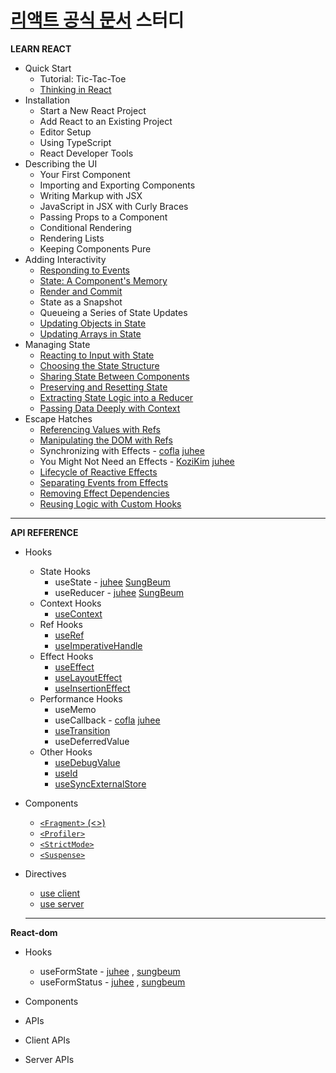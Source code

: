 # [리액트 공식 문서](https://react.dev/) 스터디

****LEARN REACT****
- Quick Start
  - Tutorial: Tic-Tac-Toe
  - [Thinking in React](https://github.com/Jungle-JavaScript-Study/react-docs-study/blob/main/LEARN%20REACT/Quick%20Start/Thinking%20in%20React.md)
- Installation
  - Start a New React Project
  - Add React to an Existing Project
  - Editor Setup
  - Using TypeScript
  - React Developer Tools
- Describing the UI
  - Your First Component
  - Importing and Exporting Components
  - Writing Markup with JSX
  - JavaScript in JSX with Curly Braces
  - Passing Props to a Component
  - Conditional Rendering
  - Rendering Lists
  - Keeping Components Pure
- Adding Interactivity
  - [Responding to Events](https://github.com/Jungle-JavaScript-Study/react-docs-study/blob/main/LEARN%20REACT/Adding%20Interactivity/Responding%20to%20Events.md)
  - [State: A Component's Memory](https://github.com/Jungle-JavaScript-Study/react-docs-study/blob/main/LEARN%20REACT/Adding%20Interactivity/State%20-%20A%20Component's%20Memory.md)
  - [Render and Commit](https://github.com/Jungle-JavaScript-Study/react-docs-study/blob/main/LEARN%20REACT/Adding%20Interactivity/Render%20and%20Commit/%EC%9E%90%EC%9E%90%EC%84%A4%EB%AA%85%EB%93%9C%EA%B0%84%EB%8B%A4.md)
  - State as a Snapshot
  - Queueing a Series of State Updates
  - [Updating Objects in State](https://github.com/Jungle-JavaScript-Study/react-docs-study/blob/main/LEARN%20REACT/Adding%20Interactivity/Updating%20Objects%20in%20State.md)
  - [Updating Arrays in State](https://github.com/Jungle-JavaScript-Study/react-docs-study/blob/main/LEARN%20REACT/Adding%20Interactivity/231016%20Updating%20Arrays%20in%20State%20-%20KoziKim.md)
- Managing State
  - [Reacting to Input with State](https://github.com/Jungle-JavaScript-Study/react-docs-study/blob/main/LEARN%20REACT/Managing%20State/231016%20Reacting%20to%20Input%20with%20State%20-%20KoziKim.md)
  - [Choosing the State Structure](https://github.com/Jungle-JavaScript-Study/react-docs-study/blob/main/LEARN%20REACT/Managing%20State/Choosing%20the%20State%20Structure.md)
  - [Sharing State Between Components](https://github.com/Jungle-JavaScript-Study/react-docs-study/blob/main/LEARN%20REACT/Managing%20State/Sharing%20State%20Between%20Components.md)
  - [Preserving and Resetting State](https://github.com/Jungle-JavaScript-Study/react-docs-study/blob/main/LEARN%20REACT/Managing%20State/Preserving%20and%20Resetting%20State.md)
  - [Extracting State Logic into a Reducer](https://github.com/Jungle-JavaScript-Study/react-docs-study/blob/main/LEARN%20REACT/Managing%20State/Extracting%20State%20Logic%20into%20a%20Reducer.md)
  - [Passing Data Deeply with Context](https://github.com/Jungle-JavaScript-Study/react-docs-study/blob/main/LEARN%20REACT/Managing%20State/Passing%20Data%20Deeply%20with%20Context%20-%20juhee.md)
- Escape Hatches
  - [Referencing Values with Refs](https://github.com/Jungle-JavaScript-Study/react-docs-study/blob/main/LEARN%20REACT/Escape%20Hatches/Referencing%20Values%20with%20Refs%20-%20juhee.md)
  - [Manipulating the DOM with Refs](https://github.com/Jungle-JavaScript-Study/react-docs-study/blob/main/LEARN%20REACT/Escape%20Hatches/Manipulating%20the%20DOM%20with%20Refs%20-juhee.md)
  - Synchronizing with Effects - [cofla](https://github.com/Jungle-JavaScript-Study/react-docs-study/blob/main/LEARN%20REACT/Escape%20Hatches/Synchronizing%20with%20Effects.md) [juhee](https://github.com/Jungle-JavaScript-Study/react-docs-study/blob/main/LEARN%20REACT/Escape%20Hatches/Synchronizing%20with%20Effects%20-juhee.md)
  - You Might Not Need an Effects - [KoziKim](https://github.com/Jungle-JavaScript-Study/react-docs-study/blob/main/LEARN%20REACT/Escape%20Hatches/231113%20You%20Might%20Not%20Need%20an%20Effect%20-%20KoziKim.md) [juhee](https://github.com/Jungle-JavaScript-Study/react-docs-study/blob/main/LEARN%20REACT/Escape%20Hatches/You%20Might%20Not%20Need%20an%20Effect%20-juhee.md)
  - [Lifecycle of Reactive Effects](https://github.com/Jungle-JavaScript-Study/react-docs-study/blob/main/LEARN%20REACT/Escape%20Hatches/231116%20Lifecyle%20of%20Reactive%20Effects%20-%20KoziKim.md)
  - [Separating Events from Effects](https://github.com/Jungle-JavaScript-Study/react-docs-study/blob/main/LEARN%20REACT/Escape%20Hatches/Separating%20Events%20from%20Effects-juhee.md)
  - [Removing Effect Dependencies](https://github.com/Jungle-JavaScript-Study/react-docs-study/blob/main/LEARN%20REACT/Escape%20Hatches/Removing%20Effect%20Dependencies.md)
  - [Reusing Logic with Custom Hooks](https://github.com/Jungle-JavaScript-Study/react-docs-study/blob/main/LEARN%20REACT/Escape%20Hatches/Reusing%20Logic%20with%20Custom%20Hooks-juhee.md)

 ***

****API REFERENCE****

- Hooks
  - State Hooks
    - useState - [juhee](https://github.com/Jungle-JavaScript-Study/react-docs-study/blob/main/API%20REFERENCE/Hooks/State%20Hooks/useState-juhee.md) [SungBeum](https://github.com/Jungle-JavaScript-Study/react-docs-study/blob/main/API%20REFERENCE/Hooks/State%20Hooks/useState-sungbeum.md)
    - useReducer - [juhee](https://github.com/Jungle-JavaScript-Study/react-docs-study/blob/main/API%20REFERENCE/Hooks/State%20Hooks/useReducer-juhee.md) [SungBeum](https://github.com/Jungle-JavaScript-Study/react-docs-study/blob/main/API%20REFERENCE/Hooks/State%20Hooks/useReducer-sungbeum.md)
  - Context Hooks
    - [useContext](https://github.com/Jungle-JavaScript-Study/react-docs-study/blob/main/API%20REFERENCE/Hooks/Context%20Hooks/useContext%20-%20juhee.md)
  - Ref Hooks
    - [useRef](https://github.com/Jungle-JavaScript-Study/react-docs-study/blob/main/API%20REFERENCE/Hooks/Ref%20Hooks/useRef-juhee.md)
    - [useImperativeHandle](https://github.com/Jungle-JavaScript-Study/react-docs-study/blob/main/API%20REFERENCE/Hooks/Ref%20Hooks/useImperativeHandle-juhee.md)
  - Effect Hooks
    - [useEffect](https://github.com/Jungle-JavaScript-Study/react-docs-study/blob/main/API%20REFERENCE/Hooks/Effect%20Hooks/useEffect.md)
    - [useLayoutEffect](https://github.com/Jungle-JavaScript-Study/react-docs-study/blob/main/API%20REFERENCE/Hooks/Effect%20Hooks/useLayoutEffect.md)
    - [useInsertionEffect](https://github.com/Jungle-JavaScript-Study/react-docs-study/blob/main/API%20REFERENCE/Hooks/Effect%20Hooks/useInsertionEffect.md)
  - Performance Hooks
    - useMemo
    - useCallback - [cofla](https://github.com/Jungle-JavaScript-Study/react-docs-study/blob/main/API%20REFERENCE/Hooks/Performance%20Hooks/useCallback-cofla.md) [juhee](https://github.com/Jungle-JavaScript-Study/react-docs-study/blob/main/API%20REFERENCE/Hooks/Performance%20Hooks/useCallback-juhee.md)
    - [useTransition](https://github.com/Jungle-JavaScript-Study/react-docs-study/blob/main/API%20REFERENCE/Hooks/Performance%20Hooks/useTransition%20-%20juhee.md)
    - useDeferredValue
  - Other Hooks
    - [useDebugValue](https://github.com/Jungle-JavaScript-Study/react-docs-study/blob/main/API%20REFERENCE/Hooks/Other%20Hooks/useDebugValue.md)
    - [useId](https://github.com/Jungle-JavaScript-Study/react-docs-study/blob/main/API%20REFERENCE/Hooks/Other%20Hooks/useId.md)
    - [useSyncExternalStore](https://github.com/Jungle-JavaScript-Study/react-docs-study/blob/main/API%20REFERENCE/Hooks/Other%20Hooks/useSyncExternalStore.md)

- Components
  - [`<Fragment>` (<>)](https://github.com/Jungle-JavaScript-Study/react-docs-study/blob/main/API%20REFERENCE/Components/%3CFragment%3E.md)
  - [`<Profiler>`](https://github.com/Jungle-JavaScript-Study/react-docs-study/blob/main/API%20REFERENCE/Components/%3CProfiler%3E.md)
  - [`<StrictMode>`](https://github.com/Jungle-JavaScript-Study/react-docs-study/blob/main/API%20REFERENCE/Components/%3CStrictMode%3E.md)
  - [`<Suspense>`](https://github.com/Jungle-JavaScript-Study/react-docs-study/blob/main/API%20REFERENCE/Components/%3CSuspense%3E.md)

- Directives
  - [use client](https://github.com/Jungle-JavaScript-Study/react-docs-study/blob/main/API%20REFERENCE/Directives/use%20client.md)
  - [use server](https://github.com/Jungle-JavaScript-Study/react-docs-study/blob/main/API%20REFERENCE/Directives/use%20server.md)

  ***
  
****React-dom****
- Hooks
  - useFormState - [juhee](https://github.com/Jungle-JavaScript-Study/react-docs-study/blob/main/REACT-DOM/Hooks/useFormState%20-%20juhee.md) , [sungbeum](https://github.com/Jungle-JavaScript-Study/react-docs-study/blob/main/REACT-DOM/Hooks/useFormState%20-%20sungbeum.md)
  - useFormStatus - [juhee](https://github.com/Jungle-JavaScript-Study/react-docs-study/blob/main/REACT-DOM/Hooks/useFormStatus%20-%20juhee.md) , [sungbeum](https://github.com/Jungle-JavaScript-Study/react-docs-study/blob/main/REACT-DOM/Hooks/useFormStatus%20-%20sungbeum.md)

- Components
- APIs
- Client APIs
- Server APIs
